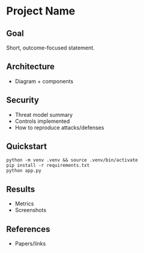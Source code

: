 # Project Name

## Goal
Short, outcome-focused statement.

## Architecture
- Diagram + components

## Security
- Threat model summary
- Controls implemented
- How to reproduce attacks/defenses

## Quickstart
```
python -m venv .venv && source .venv/bin/activate
pip install -r requirements.txt
python app.py
```

## Results
- Metrics
- Screenshots

## References
- Papers/links